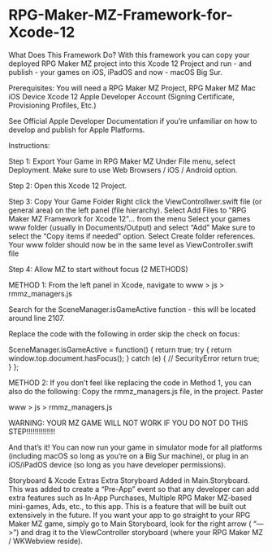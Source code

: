 # RPG-Maker-MZ-Framework-for-Xcode-12

What Does This Framework Do?
With this framework you can copy your deployed RPG Maker MZ project into this Xcode 12 Project and run - and publish - your games on iOS, iPadOS and now - macOS Big Sur. 

Prerequisites:
You will need a RPG Maker MZ Project, 
RPG Maker MZ
Mac
iOS Device 
Xcode 12 
Apple Developer Account (Signing Certificate, Provisioning Profiles, Etc.) 

See Official Apple Developer Documentation if you’re unfamiliar on how to develop and publish for Apple Platforms. 

Instructions:

Step 1: Export Your Game in RPG Maker MZ
Under File menu, select Deployment. Make sure to use Web Browsers / iOS / Android option. 

Step 2: Open this Xcode 12 Project.

Step 3: Copy Your Game Folder
Right click the ViewControllwer.swift file (or general area) on the left panel (file hierarchy).
Select Add Files to "RPG Maker MZ Framework for Xcode 12"... from the menu
Select your games www folder (usually in Documents/Output) and select “Add”
Make sure to select the “Copy items if needed” option.
Select Create folder references.
Your www folder should now be in the same level as ViewController.swift file

Step 4: Allow MZ to start without focus (2 METHODS)

METHOD 1:
From the left panel in Xcode, navigate to www > js > rmmz_managers.js

Search for the SceneManager.isGameActive function - this will be located around line 2107. 

Replace the code with the following in order skip the check on focus:



SceneManager.isGameActive = function() {
    return true;
    try {
        return window.top.document.hasFocus();
    } catch (e) {
        // SecurityError
        return true;
    }
};




METHOD 2:
If you don’t feel like replacing the code in Method 1, you can also do the following:
Copy the rmmz_managers.js file, in the project.
Paster 

www > js > rmmz_managers.js

WARNING: YOUR MZ GAME WILL NOT WORK IF YOU DO NOT DO THIS STEP!!!!!!!!!!!!!!

And that’s it! You can now run your game in simulator mode for all platforms (including macOS so long as you’re on a Big Sur machine), or plug in an iOS/iPadOS device (so long as you have developer permissions). 

Storyboard & Xcode Extras
Extra Storyboard Added in Main.Storyboard. This was added to create a “Pre-App” event so that any developer can add extra features such as In-App Purchases, Multiple RPG Maker MZ-based mini-games, Ads, etc., to this app. This is a feature that will be built out extensively in the future. 
If you want your app to go straight to your RPG Maker MZ game, simply go to Main Storyboard, look for the right arrow ( “—>”) and drag it to the ViewController storyboard (where your RPG Maker MZ / WKWebview reside). 
